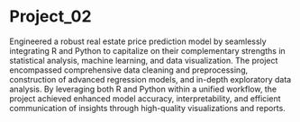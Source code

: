 # Project_02
Engineered a robust real estate price prediction model by seamlessly integrating R and Python to capitalize on their complementary strengths in statistical analysis, machine learning, and data visualization. The project encompassed comprehensive data cleaning and preprocessing, construction of advanced regression models, and in-depth exploratory data analysis. By leveraging both R and Python within a unified workflow, the project achieved enhanced model accuracy, interpretability, and efficient communication of insights through high-quality visualizations and reports.
